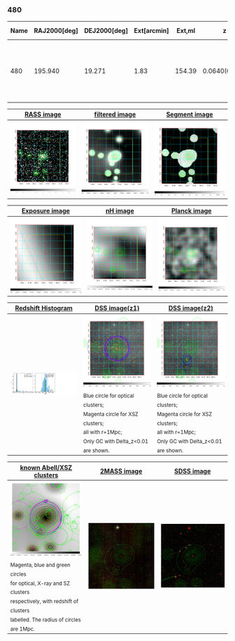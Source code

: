 <div STYLE="page-break-after: always;"></div>

### 480

|Name|RAJ2000[deg]|DEJ2000[deg] |Ext[arcmin]| Ext,ml | z | z_src| C|GC(XSZ,Delta_z<0.01)| GC(OPT,Delta_z<0.01)|GC| R_sig[arcmin] | R500[arcmin] | R500[Mpc]| CRsig[c/s] | CR500[c/s] |L500[1E44 erg/s]|F500[1E-12 erg/s/cm^2]| M500[1E14 Msun]|Tx[keV]|Cnt_sig|Beta|Rc[arcmin]|Comment|Alias|
|---|---|---|---|---|---|------|---|--------|---------|----------|---|---|---|---|---|---|---|---|---|---|---|---|---|---|
|480| 195.940| 19.271| 1.83| 154.39| 0.0640(0.005)| z1, z_xsz| B| L03, MCXC, PSZ2, Tar, XB| A, N, W| A, C, F20, L03, MCXC, N, PSZ2, Tar, W, XB| 26.181| 12.476| 0.921| 0.591(0.058)| 0.544(0.053)| 1.025(0.056)| 10.376(0.569)| 2.36(0.06)| 3.71(0.06)| 345.0| 0.584(-0.021+0.024)| 2.268(-0.276+0.295)| -| k175|

|[RASS image](../image/480/480_img.pdf)|[filtered image](../image/480/480_fil.pdf)|[Segment image](../image/480/480_seg.pdf)|
|-------------------|--------------------|-------------------|
| <img src="../image/480/480_img.png" width="300">  | <img src="../image/480/480_fil.png" width="300">   | <img src="../image/480/480_seg.png" width="300">  |

|[Exposure image](../image/480/480_mex.pdf)| [nH image](../image/480/480_nh.pdf)| [Planck image](../image/480/480_p.pdf)|
|-------------------|--------------------|-------------------|
|<img src="../image/480/480_mex.png" width="300">   | <img src="../image/480/480_nh.png" width="300">    | <img src="../image/480/480_p.png" width="300"> |

|[Redshift Histogram](../image/480/480_zg.pdf) | [DSS image(z1)](../image/480/480_dss_z1.pdf)      |  [DSS image(z2)](../image/480/480_dss_z2.pdf)    |
|-------------------|--------------------|-------------------|
|<img src="../image/480/480_zg.png" width="300"> |<img src="../image/480/480_dss_z1.png" width="300"> <sub><br>Blue circle for optical clusters; <br>Magenta circle for XSZ clusters; <br>all with r=1Mpc; <br>Only GC with Delta_z<0.01 are shown. </sub>| <img src="../image/480/480_dss_z2.png" width="300"><sub><br>Blue circle for optical clusters; <br>Magenta circle for XSZ clusters; <br>all with r=1Mpc; <br>Only GC with Delta_z<0.01 are shown. </sub> |

|[known Abell/XSZ clusters](../image/480/480_gc.pdf) | [2MASS image](../image/480/480_2mass.pdf)      |[SDSS image](../image/480/480_sdss.pdf)   |
|-------------------|-------------------|-------------------|
|<img src=../image/480/480_gc.png width="300"> <br><sub>Magenta, blue and green circles <br>for optical, X-ray and SZ clusters <br>respectively, with redshift of clusters <br>labelled. The radius of circles <br>are 1Mpc.</sub>|<img src="../image/480/480_2mass.png" width="300">  | <img src="../image/480/480_sdss.png" width="300">  |




